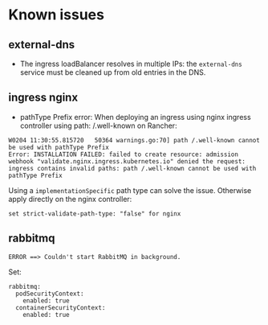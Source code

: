 # Known issues

## external-dns

- The ingress loadBalancer resolves in multiple IPs: the `external-dns` service must be cleaned up from old entries in the DNS.

## ingress nginx

- pathType Prefix error: When deploying an ingress using nginx ingress controller using path: /.well-known on Rancher:
```
W0204 11:30:55.815720   50364 warnings.go:70] path /.well-known cannot be used with pathType Prefix
Error: INSTALLATION FAILED: failed to create resource: admission webhook "validate.nginx.ingress.kubernetes.io" denied the request: ingress contains invalid paths: path /.well-known cannot be used with pathType Prefix
```
Using a `implementationSpecific` path type can solve the issue. Otherwise apply directly on the nginx controller: 
```
set strict-validate-path-type: "false" for nginx
```

## rabbitmq

```
ERROR ==> Couldn't start RabbitMQ in background.
```
Set:
```
rabbitmq:
  podSecurityContext:
    enabled: true
  containerSecurityContext:
    enabled: true
```